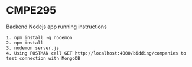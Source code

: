 # CMPE295
Backend Nodejs app running instructions
```
1. npm install -g nodemon
2. npm install
3. nodemon server.js
4. Using POSTMAN call GET http://localhost:4000/bidding/companies to test connection with MongoDB
```
